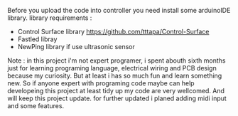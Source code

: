 Before you upload the code into controller you need install some arduinoIDE library.
library requirements :

- Control Surface library https://github.com/tttapa/Control-Surface
- Fastled libray
- NewPing library if use ultrasonic sensor

Note :
in this project i'm not expert programer, i spent abouth sixth months just for learning programing language, electrical wiring and PCB design because my curiosity.
But at least i has so much fun and learn something new.
So if anyone expert with programing code maybe can help developeing this project at least tidy up my code are very wellcomed.
And will keep this project update.
for further updated i planed adding midi input and some features.
